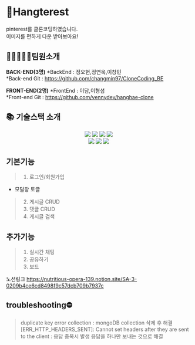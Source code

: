 # 👋Hangterest
pinterest를 클론코딩하였습니다.  
이미지를 편하게 다운 받아보아요!  

## 👨🏻‍🤝‍👨🏻팀원소개
**BACK-END(3명)**
*BackEnd : 정오현,정연욱,이창민  
*Back-end Git : https://github.com/changmin97/CloneCoding_BE 

**FRONT-END(2명)**
*FrontEnd : 이담,이형섭  
*Front-end Git : https://github.com/vennydev/hanghae-clone

## 📚 기술스택 소개

<div align=center>

<p align="center">

<img src="https://img.shields.io/badge/javascript-F7DF1E?style=for-the-badge&logo=javascript&logoColor=black"> 
<img src="https://img.shields.io/badge/mongoDB-47A248?style=for-the-badge&logo=MongoDB&logoColor=white"> 
<img src="https://img.shields.io/badge/node.js-339933?style=for-the-badge&logo=Node.js&logoColor=white">
<img src="https://img.shields.io/badge/express-000000?style=for-the-badge&logo=express&logoColor=white">

  <br>



<img src="https://img.shields.io/badge/amazonaws-232F3E?style=for-the-badge&logo=amazonaws&logoColor=white">
<img src="https://img.shields.io/badge/github-181717?style=for-the-badge&logo=github&logoColor=white">
<img src="https://img.shields.io/badge/git-F05032?style=for-the-badge&logo=git&logoColor=white">

  <br>
</div>


## 기본기능
> 1.  로그인/회원가입
- 모달창 토글
> 2.  게시글 CRUD
> 3.  댓글 CRUD
> 4.  게시글 검색
> 
## 추가기능
> 1.  실시간 채팅
> 2.  공유하기
> 3.  보드
> 
노션링크
https://nutritious-opera-139.notion.site/SA-3-0209b4ce6cd8498f9c57dcb709b7937c

## troubleshooting⛔️
> duplicate key error collection : mongoDB collection 삭제 후 해결
> [ERR_HTTP_HEADERS_SENT]: Cannot set headers after they are sent to the client : 응답 중복시 발생 응답을 하나만 보내는 것으로 해결
> 
>
